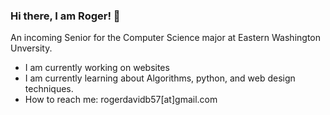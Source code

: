 ### Hi there, I am Roger! 👋
An incoming Senior for the Computer Science major at Eastern Washington Unversity.

- I am currently working on websites
- I am currently learning about Algorithms, python, and web design techniques.
- How to reach me: rogerdavidb57[at]gmail.com



<!--
**rogerdavid2/rogerdavid2** is a ✨ _special_ ✨ repository because its `README.md` (this file) appears on your GitHub profile.

Here are some ideas to get you started:

- 🔭 I’m currently working on ...
- 🌱 I’m currently learning ...
- 👯 I’m looking to collaborate on ...
- 🤔 I’m looking for help with ...
- 💬 Ask me about ...
- 📫 How to reach me: ...
- 😄 Pronouns: ...
- ⚡ Fun fact: ...
-->
